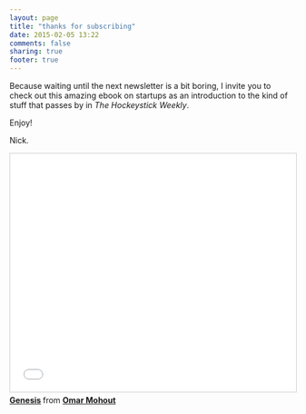 ```yaml
---
layout: page
title: "thanks for subscribing"
date: 2015-02-05 13:22
comments: false
sharing: true
footer: true
---
```

Because waiting until the next newsletter is a bit boring, I invite you to check out this amazing ebook on startups as an introduction to the kind of stuff that passes by in _The Hockeystick Weekly_.

Enjoy!
    
Nick.

<iframe src="//www.slideshare.net/slideshow/embed_code/43234459" width="510" height="420" frameborder="0" marginwidth="0" marginheight="0" scrolling="no" style="border:1px solid #CCC; border-width:1px; margin-bottom:5px; max-width: 100%;" allowfullscreen> </iframe> <div style="margin-bottom:5px"> <strong> <a href="//www.slideshare.net/omohout/genesis-43234459" title="Genesis" target="_blank">Genesis</a> </strong> from <strong><a href="//www.slideshare.net/omohout" target="_blank">Omar Mohout</a></strong> </div>